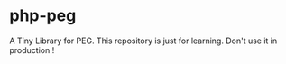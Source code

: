 # php-peg

A Tiny Library for PEG.  This repository is just for learning.  Don't use it in production !
